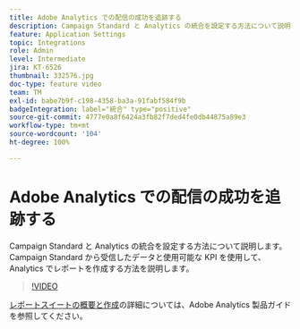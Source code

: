 ```yaml
---
title: Adobe Analytics での配信の成功を追跡する
description: Campaign Standard と Analytics の統合を設定する方法について説明します。 Campaign Standard から受信したデータと使用可能な KPI を使用して、Analytics でレポートを作成する方法を説明します。
feature: Application Settings
topic: Integrations
role: Admin
level: Intermediate
jira: KT-6526
thumbnail: 332576.jpg
doc-type: feature video
team: TM
exl-id: babe7b9f-c198-4358-ba3a-91fabf584f9b
badgeIntegration: label="統合" type="positive"
source-git-commit: 4777e0a8f6424a3fb82f7ded4fe0db44875a89e3
workflow-type: tm+mt
source-wordcount: '104'
ht-degree: 100%

---
```


# Adobe Analytics での配信の成功を追跡する

Campaign Standard と Analytics の統合を設定する方法について説明します。 Campaign Standard から受信したデータと使用可能な KPI を使用して、Analytics でレポートを作成する方法を説明します。

>[!VIDEO](https://video.tv.adobe.com/v/332576/?quality=12&learn=on)

[レポートスイートの概要と作成](https://experienceleague.adobe.com/docs/analytics-learn/tutorials/intro-to-analytics/analytics-basics/understanding-and-creating-report-suites.html?lang=ja#intro-to-analytics)の詳細については、Adobe Analytics 製品ガイドを参照してください。
